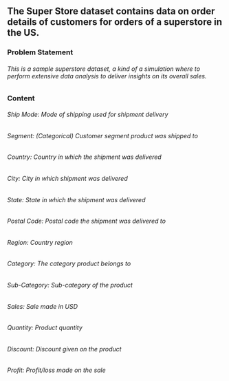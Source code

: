 ## The Super Store dataset contains data on order details of customers for orders of a superstore in the US.

### Problem Statement
###### This is a sample superstore dataset, a kind of a simulation where to perform extensive data analysis to deliver insights on its overall sales.

### Content
###### Ship Mode: Mode of shipping used for shipment delivery
###### Segment: (Categorical) Customer segment product was shipped to
###### Country: Country in which the shipment was delivered
###### City: City in which shipment was delivered
###### State: State in which the shipment was delivered
###### Postal Code: Postal code the shipment was delivered to
###### Region: Country region
###### Category: The category product belongs to
###### Sub-Category: Sub-category of the product
###### Sales: Sale made in USD
###### Quantity: Product quantity
###### Discount: Discount given on the product
###### Profit: Profit/loss made on the sale



